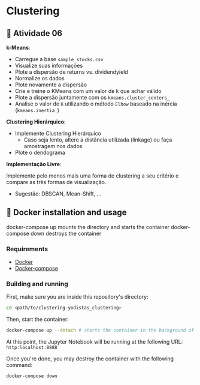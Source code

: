 # Clustering

## :pencil: Atividade 06

**k-Means**:

- Carregue a base `sample_stocks.csv`
- Visualize suas informações
- Plote a dispersão de returns vs. dividendyield
- Normalize os dados
- Plote novamente a dispersão
- Crie e treine o KMeans com um valor de k que achar válido
- Plote a dispersão juntamente com os `kmeans.cluster_centers_`
- Analise o valor de `K` utilizando o método `Elbow` baseado na inércia (`kmeans.inertia_`)

**Clustering Hierárquico**:

- Implemente Clustering Hierárquico
  - Caso seja lento, altere a distância utilizada (linkage) ou faça amostragem nos dados
- Plote o dendograma

**Implementação Livre**:

Implemente pelo menos mais uma forma de clustering a seu critério e compare as três formas de visualização.

- Sugestão: DBSCAN, Mean-Shift, ...

## :whale: Docker installation and usage

docker-compose up mounts the directory and starts the container
docker-compose down destroys the container

### Requirements

- [Docker](https://docs.docker.com/get-docker/)
- [Docker-compose](https://docs.docker.com/compose/install/)

### Building and running

First, make sure you are inside this repository's directory:

```bash
cd <path/to/clustering-yodistas_clustering>
```

Then, start the container:

```bash
docker-compose up --detach # starts the container in the background of your terminal
```

At this point, the Jupyter Notebook will be running at the following URL: `http:localhost:8888`

Once you're done, you may destroy the container with the following command:

```bash
docker-compose down
```
